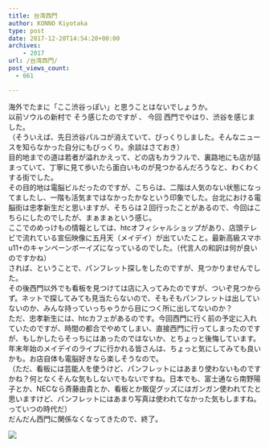 ```yaml
---
title: 台湾西門
author: KONNO Kiyotaka
type: post
date: 2017-12-20T14:54:20+00:00
archives:
    - 2017
url: /台湾西門/
post_views_count:
  - 661

---
```

海外でたまに「ここ渋谷っぽい」と思うことはないでしょうか。  
以前ソウルの新村で そう感じたのですが 、 今回 西門でやはり、渋谷を感じました。  
（そういえば、先日渋谷パルコが消えていて、びっくりしました。そんなニュースを知らなかった自分にもびっくり。余談はさておき）  
目的地までの道は若者が溢れかえって、どの店もカラフルで、裏路地にも店が詰まっていて、丁寧に見て歩いたら面白いものが見つかるんだろうなと、わくわくする街でした。  
その目的地は電脳ビルだったのですが、こちらは、二階は人気のない状態になってましたし、一階も活気まではなかったかなという印象でした。台北における電脳街は忠孝新生だと思いますが、そちらは２回行ったことがあるので、今回はこちらにしたのでしたが、まぁまぁという感じ。  
ここでのめっけもの情報としては、htcオフィシャルショップがあり、店頭テレビで流れている宣伝映像に五月天（メイデイ）が出ていたこと。最新高級スマホu11+のキャンペーンボーイズになっているのでした。（代言人の和訳は何が良いのですかね）  
されば、ということで、パンフレット探しをしたのですが、見つかりませんでした。  
その後西門以外でも看板を見つけては店に入ってみたのですが、ついぞ見つからず。ネットで探してみても見当たらないので、そもそもパンフレットは出していないのか、みんな持っていっちゃうから目につく所に出してないのか？  
ただ、忠孝新生には、htcカフェがあるのです。今回西門に行く前の予定に入れていたのですが、時間の都合でやめてしまい、直接西門に行ってしまったのですが、もしかしたらそっちにはあったのではないか、とちょっと後悔しています。  
年末年始のメイデイのライブに行かれる皆さんは、ちょっと気にしてみても良いかも。お店自体も電脳好きなら楽しそうなので。  
（ただ、看板には芸能人を使うけど、パンフレットにはあまり使わないものですかね？何となくそんな気もしないでもないですね。日本でも、富士通なら南野陽子とか、NECなら斉藤由貴とか、看板とか販促グッズにはガンガン使われてたと思いますけど、パンフレットにはあまり写真は使われてなかった気もしますね。っていつの時代だ）  
だんだん西門に関係なくなってきたので、終了。



<a href="https://www.amazon.co.jp/exec/obidos/ASIN/B07144ZQ87//ref=as_li_ss_il?&th=1&linkCode=li3&tag=konnokiyotaka-22&linkId=ab4c5d0b6d46d8d28f1f7f56a4f0bdeb" target="_blank"><img src="//ws-fe.amazon-adsystem.com/widgets/q?_encoding=UTF8&ASIN=B07144ZQ87&Format=_SL250_&ID=AsinImage&MarketPlace=JP&ServiceVersion=20070822&WS=1&tag=konnokiyotaka-22" border="0" /></a><img width="1" height="1" style="margin: 0px !important; border: currentcolor !important; border-image: none !important !important;" alt="" src="https://ir-jp.amazon-adsystem.com/e/ir?t=konnokiyotaka-22&l=li3&o=9&a=B07144ZQ87" border="0" />